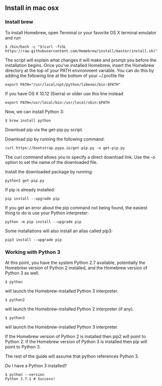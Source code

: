 ## Install in mac osx

### Install brew 
To install Homebrew, open Terminal or your favorite OS X terminal emulator and run
```
$ /bin/bash -c "$(curl -fsSL https://raw.githubusercontent.com/Homebrew/install/master/install.sh)"
```
The script will explain what changes it will make and prompt you before the installation begins. Once you’ve installed Homebrew, insert the Homebrew directory at the top of your PATH environment variable. You can do this by adding the following line at the bottom of your ~/.profile file
```
export PATH="/usr/local/opt/python/libexec/bin:$PATH"
```
If you have OS X 10.12 (Sierra) or older use this line instead
```
export PATH=/usr/local/bin:/usr/local/sbin:$PATH
```
Now, we can install Python 3:
```
$ brew install python
```

Download pip via the get-pip.py script.

Download pip by running the following command:
```
curl https://bootstrap.pypa.io/get-pip.py -o get-pip.py
```
The curl command allows you to specify a direct download link. Use the -o option to set the name of the downloaded file.

Install the downloaded package by running:
```
python3 get-pip.py
```
If pip is already installed:
```
pip install --upgrade pip
```
If you get an error about the pip command not being found, the easiest thing to do is use your Python interpreter:
```
python -m pip install --upgrade pip
```
Some installations will also install an alias called pip3:
```
pip3 install --upgrade pip
```



### Working with Python 3
At this point, you have the system Python 2.7 available, potentially the Homebrew version of Python 2 installed, and the Homebrew version of Python 3 as well.
```
$ python 
```
will launch the Homebrew-installed Python 3 interpreter.
```
$ python2 
```
will launch the Homebrew-installed Python 2 interpreter (if any).
```
$ python3 
```
will launch the Homebrew-installed Python 3 interpreter.

If the Homebrew version of Python 2 is installed then pip2 will point to Python 2. If the Homebrew version of Python 3 is installed then pip will point to Python 3.

The rest of the guide will assume that python references Python 3.

Do I have a Python 3 installed?
``` 
$ python --version
Python 3.7.1 # Success! 
```
